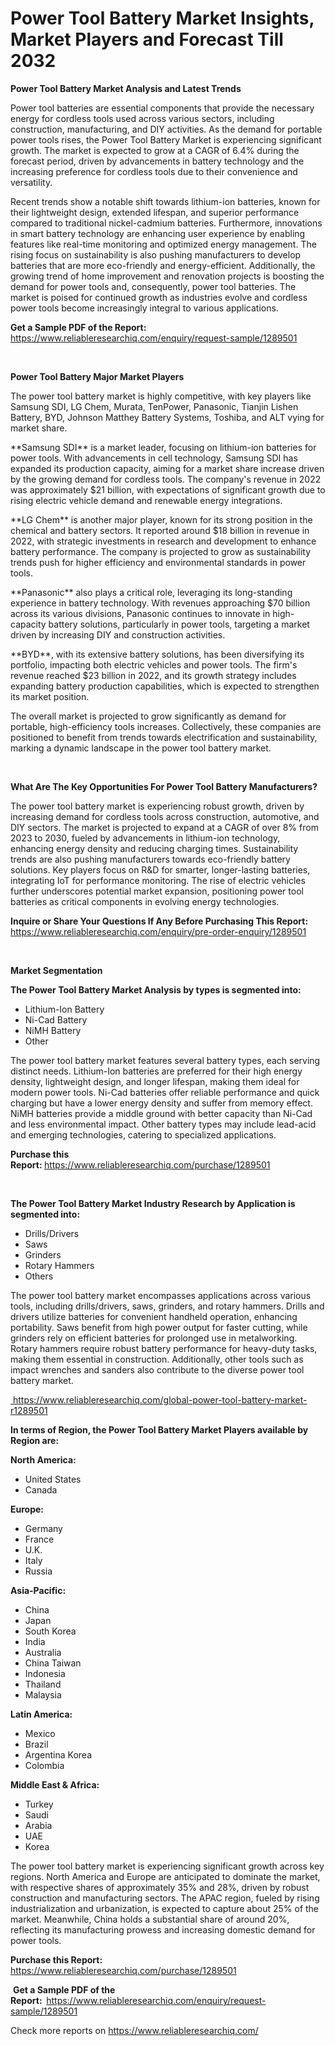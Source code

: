 <p><h1>Power Tool Battery Market Insights, Market Players and Forecast Till 2032</h1></p><p><strong>Power Tool Battery Market Analysis and Latest Trends</strong></p>
<p><p>Power tool batteries are essential components that provide the necessary energy for cordless tools used across various sectors, including construction, manufacturing, and DIY activities. As the demand for portable power tools rises, the Power Tool Battery Market is experiencing significant growth. The market is expected to grow at a CAGR of 6.4% during the forecast period, driven by advancements in battery technology and the increasing preference for cordless tools due to their convenience and versatility.</p><p>Recent trends show a notable shift towards lithium-ion batteries, known for their lightweight design, extended lifespan, and superior performance compared to traditional nickel-cadmium batteries. Furthermore, innovations in smart battery technology are enhancing user experience by enabling features like real-time monitoring and optimized energy management. The rising focus on sustainability is also pushing manufacturers to develop batteries that are more eco-friendly and energy-efficient. Additionally, the growing trend of home improvement and renovation projects is boosting the demand for power tools and, consequently, power tool batteries. The market is poised for continued growth as industries evolve and cordless power tools become increasingly integral to various applications.</p></p>
<p><strong>Get a Sample PDF of the Report:&nbsp;</strong> <a href="https://www.reliableresearchiq.com/enquiry/request-sample/1289501?utm_campaign=2251&utm_medium=2&utm_source=Github&utm_content=ia&utm_term=13022025&utm_id=power-tool-battery">https://www.reliableresearchiq.com/enquiry/request-sample/1289501</a></p>
<p>&nbsp;</p>
<p><strong>Power Tool Battery Major Market Players</strong></p>
<p><p>The power tool battery market is highly competitive, with key players like Samsung SDI, LG Chem, Murata, TenPower, Panasonic, Tianjin Lishen Battery, BYD, Johnson Matthey Battery Systems, Toshiba, and ALT vying for market share. </p><p>**Samsung SDI** is a market leader, focusing on lithium-ion batteries for power tools. With advancements in cell technology, Samsung SDI has expanded its production capacity, aiming for a market share increase driven by the growing demand for cordless tools. The company's revenue in 2022 was approximately $21 billion, with expectations of significant growth due to rising electric vehicle demand and renewable energy integrations.</p><p>**LG Chem** is another major player, known for its strong position in the chemical and battery sectors. It reported around $18 billion in revenue in 2022, with strategic investments in research and development to enhance battery performance. The company is projected to grow as sustainability trends push for higher efficiency and environmental standards in power tools.</p><p>**Panasonic** also plays a critical role, leveraging its long-standing experience in battery technology. With revenues approaching $70 billion across its various divisions, Panasonic continues to innovate in high-capacity battery solutions, particularly in power tools, targeting a market driven by increasing DIY and construction activities.</p><p>**BYD**, with its extensive battery solutions, has been diversifying its portfolio, impacting both electric vehicles and power tools. The firm's revenue reached $23 billion in 2022, and its growth strategy includes expanding battery production capabilities, which is expected to strengthen its market position.</p><p>The overall market is projected to grow significantly as demand for portable, high-efficiency tools increases. Collectively, these companies are positioned to benefit from trends towards electrification and sustainability, marking a dynamic landscape in the power tool battery market.</p></p>
<p>&nbsp;</p>
<p><strong>What Are The Key Opportunities For Power Tool Battery Manufacturers?</strong></p>
<p><p>The power tool battery market is experiencing robust growth, driven by increasing demand for cordless tools across construction, automotive, and DIY sectors. The market is projected to expand at a CAGR of over 8% from 2023 to 2030, fueled by advancements in lithium-ion technology, enhancing energy density and reducing charging times. Sustainability trends are also pushing manufacturers towards eco-friendly battery solutions. Key players focus on R&D for smarter, longer-lasting batteries, integrating IoT for performance monitoring. The rise of electric vehicles further underscores potential market expansion, positioning power tool batteries as critical components in evolving energy technologies.</p></p>
<p><strong>Inquire or Share Your Questions If Any Before Purchasing This Report:</strong> <a href="https://www.reliableresearchiq.com/enquiry/pre-order-enquiry/1289501?utm_campaign=2251&utm_medium=2&utm_source=Github&utm_content=ia&utm_term=13022025&utm_id=power-tool-battery">https://www.reliableresearchiq.com/enquiry/pre-order-enquiry/1289501</a></p>
<p>&nbsp;</p>
<p><strong>Market Segmentation</strong></p>
<p><strong>The Power Tool Battery Market Analysis by types is segmented into:</strong></p>
<p><ul><li>Lithium-Ion Battery</li><li>Ni-Cad Battery</li><li>NiMH Battery</li><li>Other</li></ul></p>
<p><p>The power tool battery market features several battery types, each serving distinct needs. Lithium-Ion batteries are preferred for their high energy density, lightweight design, and longer lifespan, making them ideal for modern power tools. Ni-Cad batteries offer reliable performance and quick charging but have a lower energy density and suffer from memory effect. NiMH batteries provide a middle ground with better capacity than Ni-Cad and less environmental impact. Other battery types may include lead-acid and emerging technologies, catering to specialized applications.</p></p>
<p><strong>Purchase this Report:&nbsp;</strong><a href="https://www.reliableresearchiq.com/purchase/1289501?utm_campaign=2251&utm_medium=2&utm_source=Github&utm_content=ia&utm_term=13022025&utm_id=power-tool-battery">https://www.reliableresearchiq.com/purchase/1289501</a></p>
<p>&nbsp;</p>
<p><strong>The Power Tool Battery Market Industry Research by Application is segmented into:</strong></p>
<p><ul><li>Drills/Drivers</li><li>Saws</li><li>Grinders</li><li>Rotary Hammers</li><li>Others</li></ul></p>
<p><p>The power tool battery market encompasses applications across various tools, including drills/drivers, saws, grinders, and rotary hammers. Drills and drivers utilize batteries for convenient handheld operation, enhancing portability. Saws benefit from high power output for faster cutting, while grinders rely on efficient batteries for prolonged use in metalworking. Rotary hammers require robust battery performance for heavy-duty tasks, making them essential in construction. Additionally, other tools such as impact wrenches and sanders also contribute to the diverse power tool battery market.</p></p>
<p><a href="https://www.reliableresearchiq.com/global-power-tool-battery-market-r1289501?utm_campaign=2251&utm_medium=2&utm_source=Github&utm_content=ia&utm_term=13022025&utm_id=power-tool-battery">&nbsp;https://www.reliableresearchiq.com/global-power-tool-battery-market-r1289501</a></p>
<p><strong>In terms of Region, the Power Tool Battery Market Players available by Region are:</strong></p>
<p>
    <p> <strong> North America: </strong>
        <ul>
            <li>United States</li>
            <li>Canada</li>
        </ul>
        </p> 
    <p> <strong> Europe: </strong>
        <ul>
            <li>Germany</li>
            <li>France</li>
            <li>U.K.</li>
            <li>Italy</li>
            <li>Russia</li>
        </ul>
        </p> 
    <p> <strong> Asia-Pacific: </strong>
        <ul>
            <li>China</li>
            <li>Japan</li>
            <li>South Korea</li>
            <li>India</li>
            <li>Australia</li>
            <li>China Taiwan</li>
            <li>Indonesia</li>
            <li>Thailand</li>
            <li>Malaysia</li>
        </ul>
        </p> 
    <p> <strong> Latin America: </strong>
        <ul>
            <li>Mexico</li>
            <li>Brazil</li>
            <li>Argentina Korea</li>
            <li>Colombia</li>
        </ul>
        </p> 
    <p> <strong> Middle East & Africa: </strong>
        <ul>
            <li>Turkey</li>
            <li>Saudi</li>
            <li>Arabia</li>
            <li>UAE</li>
            <li>Korea</li>
        </ul>
    </p>
    </p>
<p><p>The power tool battery market is experiencing significant growth across key regions. North America and Europe are anticipated to dominate the market, with respective shares of approximately 35% and 28%, driven by robust construction and manufacturing sectors. The APAC region, fueled by rising industrialization and urbanization, is expected to capture about 25% of the market. Meanwhile, China holds a substantial share of around 20%, reflecting its manufacturing prowess and increasing domestic demand for power tools.</p></p>
<p><strong>Purchase this Report: </strong><a href="https://www.reliableresearchiq.com/purchase/1289501?utm_campaign=2251&utm_medium=2&utm_source=Github&utm_content=ia&utm_term=13022025&utm_id=power-tool-battery">https://www.reliableresearchiq.com/purchase/1289501</a></p>
<p>&nbsp;<strong>Get a Sample PDF of the Report:&nbsp;&nbsp;</strong><a href="https://www.reliableresearchiq.com/enquiry/request-sample/1289501?utm_campaign=2251&utm_medium=2&utm_source=Github&utm_content=ia&utm_term=13022025&utm_id=power-tool-battery">https://www.reliableresearchiq.com/enquiry/request-sample/1289501</a></p>
<p><strong></strong></p>
<p>Check more reports on <a href="https://www.reliableresearchiq.com/?utm_campaign=2251&utm_medium=2&utm_source=Github&utm_content=ia&utm_term=13022025&utm_id=power-tool-battery">https://www.reliableresearchiq.com/</a></p>